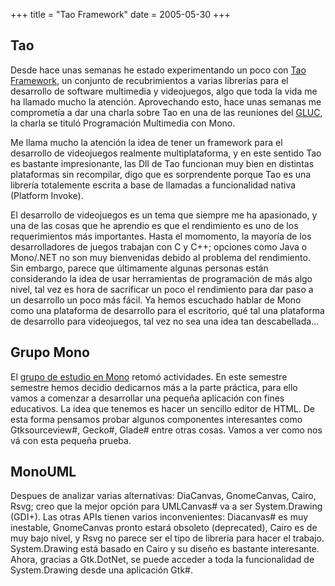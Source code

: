 +++
title = "Tao Framework"
date = 2005-05-30
+++

## Tao

Desde hace unas semanas he estado experimentando un poco con [Tao Framework](http://www.mono-project.com/Tao), un conjunto de recubrimientos a varias librerías para el desarrollo de software multimedia y videojuegos, algo que toda la vida me ha llamado mucho la atención. Aprovechando esto, hace unas semanas me comprometía a dar una charla sobre Tao en una de las reuniones del [GLUC](http://gluc.unicauca.edu.co/), la charla se tituló Programación Multimedia con Mono.

Me llama mucho la atención la idea de tener un framework para el desarrollo de videojuegos realmente multiplataforma, y en este sentido Tao es bastante impresionante, las Dll de Tao funcionan muy bien en distintas plataformas sin recompilar, digo que es sorprendente porque Tao es una librería totalemente escrita a base de llamadas a funcionalidad nativa (Platform Invoke).

El desarrollo de videojuegos es un tema que siempre me ha apasionado, y una de las cosas que he aprendio es que el rendimiento es uno de los requerimientos más importantes. Hasta el momomento, la mayoría de los desarrolladores de juegos trabajan con C y C++; opciones como Java o Mono/.NET no son muy bienvenidas debido al problema del rendimiento. Sin embargo, parece que últimamente algunas personas están considerando la idea de usar herramientas de programación de más algo nivel, tal vez es hora de sacrificar un poco el rendimiento para dar paso a un desarrollo un poco más fácil. Ya hemos escuchado hablar de Mono como una plataforma de desarrollo para el escritorio, qué tal una plataforma de desarrollo para videojuegos, tal vez no sea una idea tan descabellada…

## Grupo Mono

El [grupo de estudio en Mono](http://gluc.unicauca.edu.co/mono) retomó actividades. En este semestre semestre hemos decidio dedicarnos más a la parte práctica, para ello vamos a comenzar a desarrollar una pequeña aplicación con fines educativos. La idea que tenemos es hacer un sencillo editor de HTML. De esta forma pensamos probar algunos componentes interesantes como Gtksourceview#, Gecko#, Glade# entre otras cosas. Vamos a ver como nos vá con esta pequeña prueba.

## MonoUML

Despues de analizar varias alternativas: DiaCanvas, GnomeCanvas, Cairo, Rsvg; creo que la mejor opción para UMLCanvas# va a ser System.Drawing (GDI+). Las otras APIs tienen varios inconvenientes: Diacanvas# es muy inestable, GnomeCanvas pronto estará obsoleto (deprecated), Cairo es de muy bajo nivel, y Rsvg no parece ser el tipo de librería para hacer el trabajo. System.Drawing está basado en Cairo y su diseño es bastante interesante. Ahora, gracias a Gtk.DotNet, se puede acceder a toda la funcionalidad de System.Drawing desde una aplicación Gtk#.
